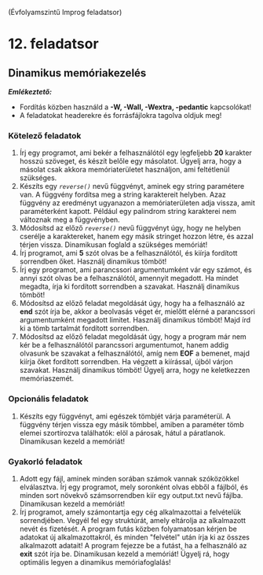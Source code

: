 (Évfolyamszintű Improg feladatsor)

# 12. feladatsor

## Dinamikus memóriakezelés

***Emlékeztető:***
- Fordítás közben használd a **-W, -Wall, -Wextra, -pedantic** kapcsolókat!
- A feladatokat headerekre és forrásfájlokra tagolva oldjuk meg!

### Kötelező feladatok

1. Írj egy programot, ami bekér a felhasználótól egy legfeljebb **20** karakter hosszú szöveget, és készít belőle egy másolatot. Ügyelj arra, hogy a másolat csak akkora memóriaterületet használjon, ami feltétlenül szükséges.
2. Készíts egy _`reverse()`_ nevű függvényt, aminek egy string paramétere van. A függvény fordítsa meg a string karaktereit helyben. Azaz függvény az eredményt ugyanazon a memóriaterületen adja vissza, amit paraméterként kapott. Például egy palindrom string karakterei nem változnak meg a függvényben.
3. Módosítsd az előző _`reverse()`_ nevű függvényt úgy, hogy ne helyben cserélje a karaktereket, hanem egy másik stringet hozzon létre, és azzal térjen vissza. Dinamikusan foglald a szükséges memóriát!
4. Írj programot, ami **5** szót olvas be a felhasználótól, és kiírja fordított sorrendben őket. Használj dinamikus tömböt! 
5. Írj egy programot, ami parancssori argumentumként vár egy számot, és annyi szót olvas be a felhasználótól, amennyit megadott. Ha mindet megadta, írja ki fordított sorrendben a szavakat. Használj dinamikus tömböt!
6. Módosítsd az előző feladat megoldását úgy, hogy ha a felhasználó az **end** szót írja be, akkor a beolvasás véget ér, mielőtt elérné a parancssori argumentumként megadott limitet. Használj dinamikus tömböt! Majd írd ki a tömb tartalmát fordított sorrendben.
7. Módosítsd az előző feladat megoldását úgy, hogy a program már nem kér be a felhasználótól parancssori argumentumot, hanem addig olvasunk be szavakat a felhasználótól, amíg nem **EOF** a bemenet, majd kiírja őket fordított sorrendben. Ha végzett a kiírással, újból várjon szavakat. Használj dinamikus tömböt! Ügyelj arra, hogy ne keletkezzen memóriaszemét.

### Opcionális feladatok

1. Készíts egy függvényt, ami egészek tömbjét várja paraméterül. A függvény térjen vissza egy másik tömbbel, amiben a paraméter tömb elemei szortírozva találhatók: elöl a párosak, hátul a páratlanok. Dinamikusan kezeld a memóriát!

### Gyakorló feladatok

1. Adott egy fájl, aminek minden sorában számok vannak szóközökkel elválasztva. Írj egy programot, mely soronként olvas ebből a fájlból, és minden sort növekvő számsorrendben kiír egy output.txt nevű fájlba. Dinamikusan kezeld a memóriát!
2. Írj programot, amely számontartja egy cég alkalmazottai a felvételük sorrendjében. Vegyél fel egy struktúrát, amely eltárolja az alkalmazott nevét és fizetését. A program futás közben folyamatosan kérjen be adatokat új alkalmazottakról, és minden "felvétel" után írja ki az összes alkalmazott adatait! A program fejezze be a futást, ha a felhasználó az **exit** szót írja be. Dinamikusan kezeld a memóriát! Ügyelj rá, hogy optimális legyen a dinamikus memóriafoglalás!
